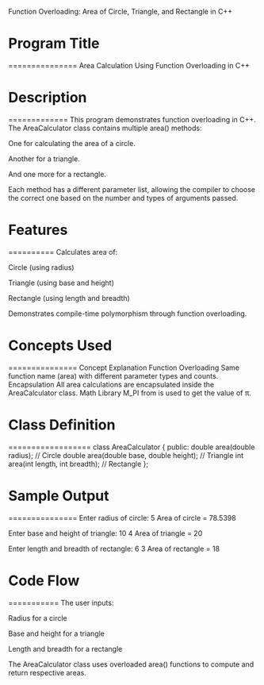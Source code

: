 Function Overloading: Area of Circle, Triangle, and Rectangle in C++

# Program Title
===============
Area Calculation Using Function Overloading in C++


# Description
=============
This program demonstrates function overloading in C++. The AreaCalculator class contains multiple area() methods:

One for calculating the area of a circle.

Another for a triangle.

And one more for a rectangle.

Each method has a different parameter list, allowing the compiler to choose the correct one based on the number and types of arguments passed.



# Features
==========
Calculates area of:

Circle (using radius)

Triangle (using base and height)

Rectangle (using length and breadth)

Demonstrates compile-time polymorphism through function overloading.



# Concepts Used
===============
Concept	Explanation
Function Overloading	Same function name (area) with different parameter types and counts.
Encapsulation	All area calculations are encapsulated inside the AreaCalculator class.
Math Library	M_PI from <cmath> is used to get the value of π.



# Class Definition
==================
class AreaCalculator {
public:
    double area(double radius);                  // Circle
    double area(double base, double height);     // Triangle
    int    area(int length, int breadth);        // Rectangle
};



# Sample Output
===============
Enter radius of circle: 5
Area of circle = 78.5398

Enter base and height of triangle: 10 4
Area of triangle = 20

Enter length and breadth of rectangle: 6 3
Area of rectangle = 18



# Code Flow
===========
The user inputs:

Radius for a circle

Base and height for a triangle

Length and breadth for a rectangle

The AreaCalculator class uses overloaded area() functions to compute and return respective areas.

